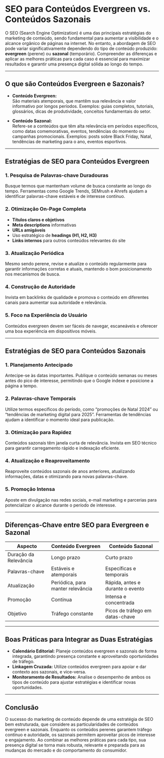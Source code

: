 # SEO para Conteúdos Evergreen vs. Conteúdos Sazonais

O SEO (Search Engine Optimization) é uma das principais estratégias do marketing de conteúdo, sendo fundamental para aumentar a visibilidade e o alcance orgânico de páginas na internet. No entanto, a abordagem de SEO pode variar significativamente dependendo do tipo de conteúdo produzido: **evergreen** (perene) ou **sazonal** (temporário). Compreender as diferenças e aplicar as melhores práticas para cada caso é essencial para maximizar resultados e garantir uma presença digital sólida ao longo do tempo.

---

## O que são Conteúdos Evergreen e Sazonais?

- **Conteúdo Evergreen:**  
  São materiais atemporais, que mantêm sua relevância e valor informativo por longos períodos. Exemplos: guias completos, tutoriais, glossários, dicas de produtividade, conceitos fundamentais do setor.

- **Conteúdo Sazonal:**  
  Refere-se a conteúdos que têm alta relevância em períodos específicos, como datas comemorativas, eventos, tendências do momento ou campanhas promocionais. Exemplos: posts sobre Black Friday, Natal, tendências de marketing para o ano, eventos esportivos.

---

## Estratégias de SEO para Conteúdos Evergreen

### 1. **Pesquisa de Palavras-chave Duradouras**
Busque termos que mantenham volume de busca constante ao longo do tempo. Ferramentas como Google Trends, SEMrush e Ahrefs ajudam a identificar palavras-chave estáveis e de interesse contínuo.

### 2. **Otimização On-Page Completa**
- **Títulos claros e objetivos**
- **Meta descriptions** informativas
- **URLs amigáveis**
- Uso estratégico de **headings (H1, H2, H3)**
- **Links internos** para outros conteúdos relevantes do site

### 3. **Atualização Periódica**
Mesmo sendo perene, revise e atualize o conteúdo regularmente para garantir informações corretas e atuais, mantendo o bom posicionamento nos mecanismos de busca.

### 4. **Construção de Autoridade**
Invista em backlinks de qualidade e promova o conteúdo em diferentes canais para aumentar sua autoridade e relevância.

### 5. **Foco na Experiência do Usuário**
Conteúdos evergreen devem ser fáceis de navegar, escaneáveis e oferecer uma boa experiência em dispositivos móveis.

---

## Estratégias de SEO para Conteúdos Sazonais

### 1. **Planejamento Antecipado**
Antecipe-se às datas importantes. Publique o conteúdo semanas ou meses antes do pico de interesse, permitindo que o Google indexe e posicione a página a tempo.

### 2. **Palavras-chave Temporais**
Utilize termos específicos do período, como “promoções de Natal 2024” ou “tendências de marketing digital para 2025”. Ferramentas de tendências ajudam a identificar o momento ideal para publicação.

### 3. **Otimização para Rapidez**
Conteúdos sazonais têm janela curta de relevância. Invista em SEO técnico para garantir carregamento rápido e indexação eficiente.

### 4. **Atualização e Reaproveitamento**
Reaproveite conteúdos sazonais de anos anteriores, atualizando informações, datas e otimizando para novas palavras-chave.

### 5. **Promoção Intensa**
Aposte em divulgação nas redes sociais, e-mail marketing e parcerias para potencializar o alcance durante o período de interesse.

---

## Diferenças-Chave entre SEO para Evergreen e Sazonal

| Aspecto                | Conteúdo Evergreen                | Conteúdo Sazonal                  |
|------------------------|-----------------------------------|-----------------------------------|
| Duração da Relevância  | Longo prazo                       | Curto prazo                       |
| Palavras-chave         | Estáveis e atemporais             | Específicas e temporais           |
| Atualização            | Periódica, para manter relevância | Rápida, antes e durante o evento  |
| Promoção               | Contínua                          | Intensa e concentrada             |
| Objetivo               | Tráfego constante                 | Picos de tráfego em datas-chave   |

---

## Boas Práticas para Integrar as Duas Estratégias

- **Calendário Editorial:** Planeje conteúdos evergreen e sazonais de forma integrada, garantindo presença constante e aproveitando oportunidades de tráfego.
- **Linkagem Cruzada:** Utilize conteúdos evergreen para apoiar e dar contexto aos sazonais, e vice-versa.
- **Monitoramento de Resultados:** Analise o desempenho de ambos os tipos de conteúdo para ajustar estratégias e identificar novas oportunidades.

---

## Conclusão

O sucesso do marketing de conteúdo depende de uma estratégia de SEO bem estruturada, que considere as particularidades de conteúdos evergreen e sazonais. Enquanto os conteúdos perenes garantem tráfego contínuo e autoridade, os sazonais permitem aproveitar picos de interesse e engajamento. Ao combinar as melhores práticas para cada tipo, sua presença digital se torna mais robusta, relevante e preparada para as mudanças do mercado e do comportamento do consumidor.